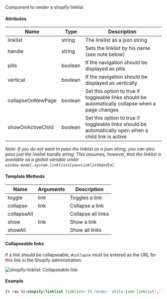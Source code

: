 Component to render a shopify linklist

#### Attributes

| Name              | Type    | Description                                                                                          |
| ----------------- | ------- | ---------------------------------------------------------------------------------------------------- |
| linklist          | string  | The linklist as a json string                                                                        |
| handle            | string  | Sets the linklist by his name (see note below)                                                       |
| pills             | boolean | If the navigation should be displayed as pills                                                       |
| vertical          | boolean | If the navigation should be displayed as vertically                                                  |
| collapseOnNewPage | boolean | Set this option to true if toggleable links should be automatically collapse when a page changes     |
| showOnActiveChild | boolean | Set this option to true if toggleable links should be automatically open when a child link is active |
  
*Note: If you do not want to pass the linklist as a json string, you can also pass just the linklist handle string. This assumes, however, that the linklist is available as a global variable under `window.model.system.linklists[yourLinklistHandle]`.*

#### Template Methods

| Name             | Arguments  | Description          |
| ---------------- | ---------- | -------------------- |
| toggle           | link       | Toggles a link       |
| collapse         | link       | Collapse a link      |
| collapseAll      |            | Collapse all links   |
| show             | link       | Show a link          |
| showAll          |            | Show all links       |

#### Collapseable links

If a link should be collapseable, `#collapse` must be entered as the URL for this link in the Shopify administration:

<img class="img-fluid img-thumbnail" src="{{ settings.shopify-linklist-collapse | img_url: 'master' }}" alt="shopify-linklist: Collapseable link" />

#### Example

```html
{% raw %}<shopify-linklist linklist='{% render 'utils-json-linklist', linklist: linklists.main-menu %}'></shopify-linklist>{% endraw %}
```
